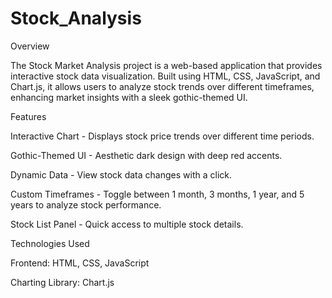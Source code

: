 # Stock_Analysis

Overview

The Stock Market Analysis project is a web-based application that provides interactive stock data visualization. Built using HTML, CSS, JavaScript, and Chart.js, it allows users to analyze stock trends over different timeframes, enhancing market insights with a sleek gothic-themed UI.

Features

Interactive Chart - Displays stock price trends over different time periods.

Gothic-Themed UI - Aesthetic dark design with deep red accents.

Dynamic Data - View stock data changes with a click.

Custom Timeframes - Toggle between 1 month, 3 months, 1 year, and 5 years to analyze stock performance.

Stock List Panel - Quick access to multiple stock details.

Technologies Used

Frontend: HTML, CSS, JavaScript

Charting Library: Chart.js
